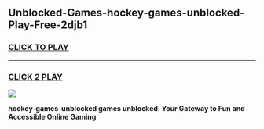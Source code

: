 
## Unblocked-Games-hockey-games-unblocked-Play-Free-2djb1
<h3>
<a href="https://premium76.site?title=hockey-games-unblocked&ref=22A">CLICK TO PLAY</a></h3>
<hr>

<h3>
<a href="https://premium76.site?title=hockey-games-unblocked&ref=22A">CLICK 2 PLAY</a>
  
</h3>

<a href="https://premium76.site?title=hockey-games-unblocked&ref=22A"><img src="https://clearcache.store/games.png"></a>


**hockey-games-unblocked games unblocked: Your Gateway to Fun and Accessible Online Gaming**
